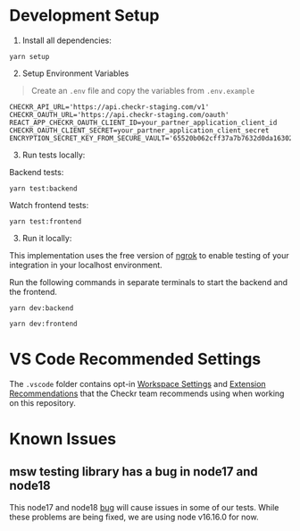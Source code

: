 # Development Setup

1. Install all dependencies:

```shell
yarn setup
```

2. Setup Environment Variables

> Create an `.env` file and copy the variables from `.env.example`

```
CHECKR_API_URL='https://api.checkr-staging.com/v1'
CHECKR_OAUTH_URL='https://api.checkr-staging.com/oauth'
REACT_APP_CHECKR_OAUTH_CLIENT_ID=your_partner_application_client_id
CHECKR_OAUTH_CLIENT_SECRET=your_partner_application_client_secret
ENCRYPTION_SECRET_KEY_FROM_SECURE_VAULT='65520b062cff37a7b7632d0da163025dc39b17497bb16de6c42c3820da88c825'
```

3. Run tests locally:

Backend tests:

```shell
yarn test:backend
```

Watch frontend tests:

```shell
yarn test:frontend
```

3. Run it locally:

This implementation uses the free version of [ngrok](https://ngrok.com/) to
enable testing of your integration in your localhost environment.

Run the following commands in separate terminals to start the backend and the
frontend.

```shell
yarn dev:backend
```

```shell
yarn dev:frontend
```

# VS Code Recommended Settings

The `.vscode` folder contains opt-in
[Workspace Settings](https://code.visualstudio.com/docs/getstarted/settings) and
[Extension Recommendations](https://code.visualstudio.com/docs/editor/extension-gallery#_workspace-recommended-extensions)
that the Checkr team recommends using when working on this repository.

# Known Issues

## msw testing library has a bug in node17 and node18

This node17 and node18 [bug](https://github.com/mswjs/msw/issues/1349) will
cause issues in some of our tests. While these problems are being fixed, we are
using node v16.16.0 for now.
